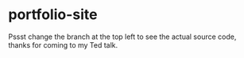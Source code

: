 # portfolio-site
Pssst change the branch at the top left to see the actual source code, thanks for coming to my Ted talk.

